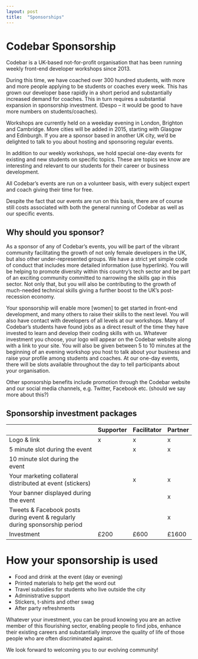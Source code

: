 ```yaml
---
layout: post
title:  "Sponsorships"
---
```


# Codebar Sponsorship

Codebar is a UK-based not-for-profit organisation that has been running weekly front-end developer workshops since 2013.

During this time, we have coached over 300 hundred students, with more and more people applying to be students or coaches every week. This has grown our developer base rapidly in a short period and substantially increased demand for coaches. This in turn requires a substantial expansion in sponsorship investment. (Despo – it would be good to have more numbers on students/coaches).

Workshops are currently held on a weekday evening in London, Brighton and Cambridge. More cities will be added in 2015, starting with Glasgow and Edinburgh. If you are a sponsor based in another UK city, we’d be delighted to talk to you about hosting and sponsoring regular events.


In addition to our weekly workshops, we hold special one-day events for existing and new students on specific topics. These are topics we know are interesting and relevant to our students for their career or business development.

All Codebar’s events are run on a volunteer basis, with every subject expert and coach giving their time for free.

Despite the fact that our events are run on this basis, there are of course still costs associated with both the general running of Codebar as well as our specific events.

## Why should you sponsor?

As a sponsor of any of Codebar’s events, you will be part of the vibrant community facilitating the growth of not only female developers in the UK, but also other under-represented groups. We have a strict yet simple code of conduct that includes more detailed information (use hyperlink).
You will be helping to promote diversity within this country’s tech sector and be part of an exciting community committed to narrowing the skills gap in this sector. Not only that, but you will also be contributing to the growth of much-needed technical skills giving a further boost to the UK’s post-recession economy.

Your sponsorship will enable more [women] to get started in front-end development, and many others to raise their skills to the next level. You will also have contact with developers of all levels at our workshops. Many of Codebar’s students have found jobs as a direct result of the time they have invested to learn and develop their coding skills with us.
Whatever investment you choose, your logo will appear on the Codebar website along with a link to your site. You will also be given between 5 to 10 minutes at the beginning of an evening workshop you host to talk about your business and raise your profile among students and coaches.
At our one-day events, there will be slots available throughout the day to tell participants about your organisation.

Other sponsorship benefits include promotion through the Codebar website and our social media channels, e.g. Twitter, Facebook etc.  (should we say more about this?)


## Sponsorship investment packages

|  | Supporter | Facilitator | Partner |
| ---- | -----| ------| ----|
| Logo & link | x  | x | x  |
| 5 minute slot during the event |  |  x | x |
| 10 minute slot during the event |  |  |  |
| Your marketing collateral distributed at event (stickers) | | x | x |
| Your banner displayed during the event | | | x |
| Tweets & Facebook posts during event & regularly during sponsorship period | | | x |
| Investment | £200 | £600 | £1600 |


# How your sponsorship is used

- Food and drink at the event (day or evening)
- Printed materials to help get the word out
- Travel subsidies for students who live outside the city
- Administrative support
- Stickers, t-shirts and other swag
- After party refreshments


Whatever your investment, you can be proud knowing you are an active member of this flourishing sector, enabling people to find jobs, enhance their existing careers and substantially improve the quality of life of those people who are often discriminated against.

We look forward to welcoming you to our evolving community!
